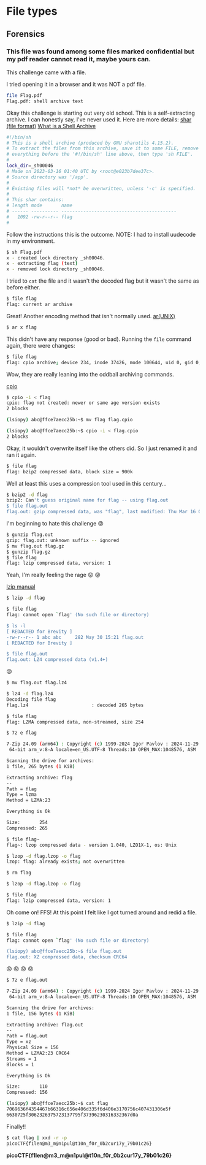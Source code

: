 # File types

## Forensics

### This file was found among some files marked confidential but my pdf reader cannot read it, maybe yours can.

This challenge came with a file.

I tried opening it in a browser and it was NOT a pdf file.

```sh
file Flag.pdf
Flag.pdf: shell archive text
```
Okay this challenge is starting out very old school.  This is a self-extracting archive.  I can honestly say, I've never used it.  Here are more details:
[shar (file format)](https://en.wikipedia.org/wiki/Shar_(file_format))
[What is a Shell Archive](https://lowfatlinux.com/linux-shell-archives.html)

```sh
#!/bin/sh
# This is a shell archive (produced by GNU sharutils 4.15.2).
# To extract the files from this archive, save it to some FILE, remove
# everything before the '#!/bin/sh' line above, then type 'sh FILE'.
#
lock_dir=_sh00046
# Made on 2023-03-16 01:40 UTC by <root@e023b7dee37c>.
# Source directory was '/app'.
#
# Existing files will *not* be overwritten, unless '-c' is specified.
#
# This shar contains:
# length mode       name
# ------ ---------- ------------------------------------------
#   1092 -rw-r--r-- flag
#
```
Follow the instructions this is the outcome.  NOTE: I had to install uudecode in my environment.

```sh
$ sh Flag.pdf 
x - created lock directory _sh00046.
x - extracting flag (text)
x - removed lock directory _sh00046.
```

I tried to `cat` the file and it wasn't the decoded flag but it wasn't the same as before either.
```sh
$ file flag
flag: current ar archive
```

Great!  Another encoding method that isn't normally used.
[ar(UNIX)](https://en.wikipedia.org/wiki/Ar_(Unix))

```sh
$ ar x flag
```
This didn't have any response (good or bad).  Running the `file` command again, there were changes:

```sh
$ file flag
flag: cpio archive; device 234, inode 37426, mode 100644, uid 0, gid 0, modified Thu Mar 16 01:40:17 2023, 510 bytes "flag"
```

Wow, they are really leaning into the oddball archiving commands.

[cpio](https://en.wikipedia.org/wiki/Cpio)

```sh
$ cpio -i < flag
cpio: flag not created: newer or same age version exists
2 blocks

(lsiopy) abc@ffce7aecc25b:~$ mv flag flag.cpio

(lsiopy) abc@ffce7aecc25b:~$ cpio -i < flag.cpio
2 blocks
```

Okay, it wouldn't overwrite itself like the others did.  So I just renamed it and ran it again.

```sh
$ file flag
flag: bzip2 compressed data, block size = 900k
```

Well at least this uses a compression tool used in this century...

```sh
$ bzip2 -d flag
bzip2: Can't guess original name for flag -- using flag.out
$ file flag.out
flag.out: gzip compressed data, was "flag", last modified: Thu Mar 16 01:40:17 2023, from Unix, original size modulo 2^32 327
```

I'm beginning to hate this challenge :rage:

```sh
$ gunzip flag.out
gzip: flag.out: unknown suffix -- ignored
$ mv flag.out flag.gz
$ gunzip flag.gz
$ file flag
flag: lzip compressed data, version: 1
```

Yeah, I'm really feeling the rage :rage: :rage:

[lzip manual](https://www.nongnu.org/lzip/manual/lzip_manual.html)

```sh
$ lzip -d flag

$ file flag
flag: cannot open `flag' (No such file or directory)

$ ls -l
[ REDACTED for Brevity ]
-rw-r--r-- 1 abc abc     282 May 30 15:21 flag.out
[ REDACTED for Brevity ]

$ file flag.out
flag.out: LZ4 compressed data (v1.4+)
```

:cry:

```sh
$ mv flag.out flag.lz4

$ lz4 -d flag.lz4 
Decoding file flag 
flag.lz4                       : decoded 265 bytes                             

$ file flag
flag: LZMA compressed data, non-streamed, size 254

```

```sh
$ 7z e flag

7-Zip 24.09 (arm64) : Copyright (c) 1999-2024 Igor Pavlov : 2024-11-29
 64-bit arm_v:8-A locale=en_US.UTF-8 Threads:10 OPEN_MAX:1048576, ASM

Scanning the drive for archives:
1 file, 265 bytes (1 KiB)

Extracting archive: flag
--
Path = flag
Type = lzma
Method = LZMA:23

Everything is Ok

Size:       254
Compressed: 265

$ file flag~
flag~: lzop compressed data - version 1.040, LZO1X-1, os: Unix
```

```sh
$ lzop -d flag.lzop -o flag
lzop: flag: already exists; not overwritten

$ rm flag

$ lzop -d flag.lzop -o flag

$ file flag
flag: lzip compressed data, version: 1
```

Oh come on!  FFS! At this point I felt like I got turned around and redid a file.

```sh
$ lzip -d flag

$ file flag
flag: cannot open `flag' (No such file or directory)

(lsiopy) abc@ffce7aecc25b:~$ file flag.out
flag.out: XZ compressed data, checksum CRC64

```

:rage: :rage: :rage: :rage:

```sh
$ 7z e flag.out

7-Zip 24.09 (arm64) : Copyright (c) 1999-2024 Igor Pavlov : 2024-11-29
 64-bit arm_v:8-A locale=en_US.UTF-8 Threads:10 OPEN_MAX:1048576, ASM

Scanning the drive for archives:
1 file, 156 bytes (1 KiB)

Extracting archive: flag.out
--
Path = flag.out
Type = xz
Physical Size = 156
Method = LZMA2:23 CRC64
Streams = 1
Blocks = 1

Everything is Ok

Size:       110
Compressed: 156

(lsiopy) abc@ffce7aecc25b:~$ cat flag
7069636f4354467b66316c656e406d335f6d406e3170756c407431306e5f
6630725f3062326375723137795f37396230316332367d0a
```

Finally!!

```sh
$ cat flag | xxd -r -p
picoCTF{f1len@m3_m@n1pul@t10n_f0r_0b2cur17y_79b01c26}
```

**picoCTF{f1len@m3_m@n1pul@t10n_f0r_0b2cur17y_79b01c26}**
